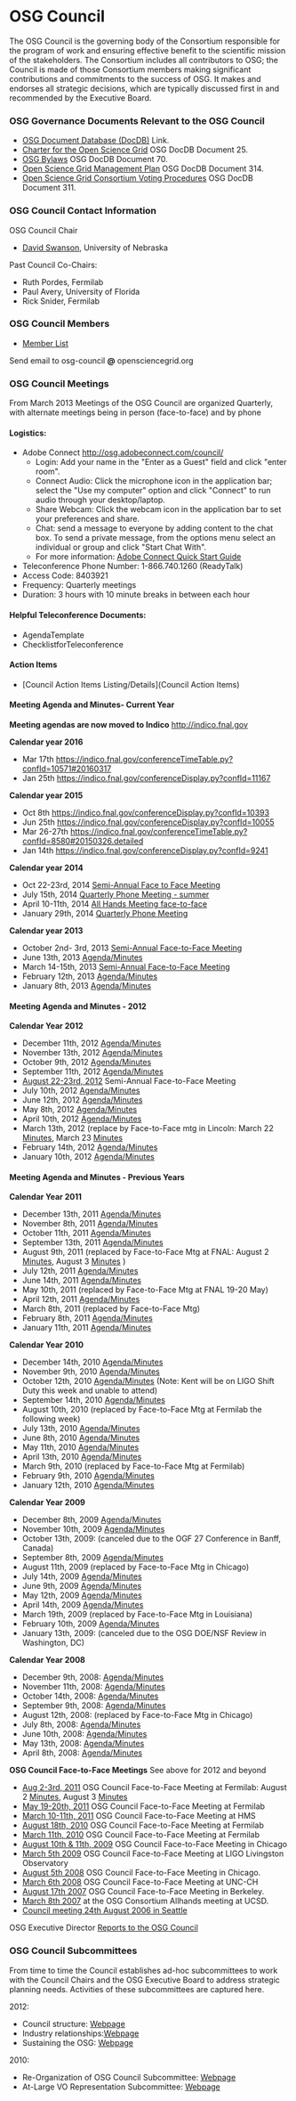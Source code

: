 # OSG Council

The OSG Council is the governing body of the Consortium responsible for the program of work and ensuring effective benefit to the scientific mission of the stakeholders. The Consortium includes all contributors to OSG; the Council is made of those Consortium members making significant contributions and commitments to the success of OSG. It makes and endorses all strategic decisions, which are typically discussed first in and recommended by the Executive Board.

### OSG Governance Documents Relevant to the OSG Council

-   [OSG Document Database (DocDB)](http://osg-docdb.opensciencegrid.org/) Link.
-   [Charter for the Open Science Grid](http://osg-docdb.opensciencegrid.org/cgi-bin/ShowDocument?docid=25) OSG DocDB Document 25.
-   [OSG Bylaws](http://osg-docdb.opensciencegrid.org/cgi-bin/ShowDocument?docid=70) OSG DocDB Document 70.
-   [Open Science Grid Management Plan](http://osg-docdb.opensciencegrid.org/cgi-bin/ShowDocument?docid=314) OSG DocDB Document 314.
-   [Open Science Grid Consortium Voting Procedures](http://osg-docdb.opensciencegrid.org/cgi-bin/ShowDocument?docid=311) OSG DocDB Document 311.

### OSG Council Contact Information

OSG Council Chair

-   [David Swanson](mailto:dswanson@cse.unl.edu), University of Nebraska

Past Council Co-Chairs:

-   Ruth Pordes, Fermilab
-   Paul Avery, University of Florida
-   Rick Snider, Fermilab

### OSG Council Members

-   [Member List](New)

Send email to osg-council **@** opensciencegrid.org

### OSG Council Meetings

From March 2013 Meetings of the OSG Council are organized Quarterly, with alternate meetings being in person (face-to-face) and by phone

#### Logistics:

-   Adobe Connect <http://osg.adobeconnect.com/council/>
    -   Login: Add your name in the "Enter as a Guest" field and click "enter room".
    -   Connect Audio: Click the microphone icon in the application bar; select the "Use my computer" option and click "Connect" to run audio through your desktop/laptop.
    -   Share Webcam: Click the webcam icon in the application bar to set your preferences and share.
    -   Chat: send a message to everyone by adding content to the chat box. To send a private message, from the options menu select an individual or group and click "Start Chat With".
    -   For more information: [Adobe Connect Quick Start Guide](https://seminars.adobeconnect.com/_a227210/vqs-participants/)
-   Teleconference Phone Number: 1-866.740.1260 (ReadyTalk)
-   Access Code: 8403921
-   Frequency: Quarterly meetings
-   Duration: 3 hours with 10 minute breaks in between each hour

#### Helpful Teleconference Documents:
-   AgendaTemplate
-   ChecklistforTeleconference

#### Action Items

-   [Council Action Items Listing/Details](Council Action Items)

#### Meeting Agenda and Minutes- Current Year

**Meeting agendas are now moved to Indico** <http://indico.fnal.gov>

**Calendar year 2016**

-   Mar 17th <https://indico.fnal.gov/conferenceTimeTable.py?confId=10571#20160317>
-   Jan 25th <https://indico.fnal.gov/conferenceDisplay.py?confId=11167>

**Calendar year 2015**

-   Oct 8th <https://indico.fnal.gov/conferenceDisplay.py?confId=10393>
-   Jun 25th <https://indico.fnal.gov/conferenceDisplay.py?confId=10055>
-   Mar 26-27th <https://indico.fnal.gov/conferenceTimeTable.py?confId=8580#20150326.detailed>
-   Jan 14th <https://indico.fnal.gov/conferenceDisplay.py?confId=9241>

**Calendar year 2014**

-   Oct 22-23rd, 2014 [Semi-Annual Face to Face Meeting](https://indico.fnal.gov/conferenceDisplay.py?confId=8770)
-   July 15th, 2014 [Quarterly Phone Meeting - summer](https://indico.fnal.gov/conferenceDisplay.py?confId=8699)
-   April 10-11th, 2014 [All Hands Meeting face-to-face](April-2014)
-   January 29th, 2014 [Quarterly Phone Meeting](January-29-2014)

**Calendar year 2013**

-   October 2nd- 3rd, 2013 [Semi-Annual Face-to-Face Meeting](October-2-2013)
-   June 13th, 2013 [Agenda/Minutes](June-13-2013)
-   March 14-15th, 2013 [Semi-Annual Face-to-Face Meeting](March-14-2013)
-   February 12th, 2013 [Agenda/Minutes](February-12-2013)
-   January 8th, 2013 [Agenda/Minutes](January-8-2013)

#### Meeting Agenda and Minutes - 2012

**Calendar Year 2012**

-  December 11th, 2012 [Agenda/Minutes](December-11-2012)
-  November 13th, 2012 [Agenda/Minutes](November-13-2012)
-  October 9th, 2012 [Agenda/Minutes](October-9-2012)
-  September 11th, 2012 [Agenda/Minutes](September-11-2012)
-  [August 22-23rd, 2012](Agenda2012Aug22-23) Semi-Annual Face-to-Face Meeting
-  July 10th, 2012 [Agenda/Minutes](July-10-2012)
-  June 12th, 2012 [Agenda/Minutes](June-12-2012)
-  May 8th, 2012 [Agenda/Minutes](May-8-2012)
-  April 10th, 2012 [Agenda/Minutes](April-10-2012)
-  March 13th, 2012 (replace by Face-to-Face mtg in Lincoln: March 22 [Minutes](March-22-2012), March 23 [Minutes](March-23-2012)
-  February 14th, 2012 [Agenda/Minutes](February-14-2012)
-  January 10th, 2012 [Agenda/Minutes](January-10-2012)

#### Meeting Agenda and Minutes - Previous Years

**Calendar Year 2011**

-   December 13th, 2011 [Agenda/Minutes](December-13-2011)
-   November 8th, 2011 [Agenda/Minutes](November-08-2011)
-   October 11th, 2011 [Agenda/Minutes](October-11-2011)
-   September 13th, 2011 [Agenda/Minutes](September-13-2011)
-   August 9th, 2011 (replaced by Face-to-Face Mtg at FNAL: August 2 [Minutes](August-2-2011), August 3 [Minutes](August-3-2011) )
-   July 12th, 2011 [Agenda/Minutes](July-12-2011)
-   June 14th, 2011 [Agenda/Minutes](Junel-14-2011)
-   May 10th, 2011 (replaced by Face-to-Face Mtg at FNAL 19-20 May)
-   April 12th, 2011 [Agenda/Minutes](April-12-2011)
-   March 8th, 2011 (replaced by Face-to-Face Mtg)
-   February 8th, 2011 [Agenda/Minutes](February-08-2011)
-   January 11th, 2011 [Agenda/Minutes](January-12-2011)

**Calendar Year 2010**

-   December 14th, 2010 [Agenda/Minutes](December-14-2010)
-   November 9th, 2010 [Agenda/Minutes](November-09-2010)
-   October 12th, 2010 [Agenda/Minutes](October-12-2010) (Note: Kent will be on LIGO Shift Duty this week and unable to attend)
-   September 14th, 2010 [Agenda/Minutes](September-14-2010)
-   August 10th, 2010 (replaced by Face-to-Face Mtg at Fermilab the following week)
-   July 13th, 2010 [Agenda/Minutes](Julyl-13-2010)
-   June 8th, 2010 [Agenda/Minutes](Junel-08-2010)
-   May 11th, 2010 [Agenda/Minutes](May-11-2010)
-   April 13th, 2010 [Agenda/Minutes](April-13-2010)
-   March 9th, 2010 (replaced by Face-to-Face Mtg at Fermilab)
-   February 9th, 2010 [Agenda/Minutes](February-09-2010)
-   January 12th, 2010 [Agenda/Minutes](January-12-2010)

**Calendar Year 2009**

-   December 8th, 2009 [Agenda/Minutes](December-08-2009)
-   November 10th, 2009 [Agenda/Minutes](November-10-2009)
-   October 13th, 2009: (canceled due to the OGF 27 Conference in Banff, Canada)
-   September 8th, 2009 [Agenda/Minutes](September-08-2009)
-   August 11th, 2009 (replaced by Face-to-Face Mtg in Chicago)
-   July 14th, 2009 [Agenda/Minutes](July-14-2009)
-   June 9th, 2009 [Agenda/Minutes](June-09-2009)
-   May 12th, 2009 [Agenda/Minutes](May-12-2009)
-   April 14th, 2009 [Agenda/Minutes](April-14-2009)
-   March 19th, 2009 (replaced by Face-to-Face Mtg in Louisiana)
-   February 10th, 2009 [Agenda/Minutes](February-10-2009)
-   January 13th, 2009: (canceled due to the OSG DOE/NSF Review in Washington, DC)

**Calendar Year 2008**

-   December 9th, 2008: [Agenda/Minutes](December-09-2008)
-   November 11th, 2008: [Agenda/Minutes](November-11-2008)
-   October 14th, 2008: [Agenda/Minutes](October-14-2008)
-   September 9th, 2008: [Agenda/Minutes](September-09-2008)
-   August 12th, 2008: (replaced by Face-to-Face Mtg in Chicago)
-   July 8th, 2008: [Agenda/Minutes](July-08-2008)
-   June 10th, 2008: [Agenda/Minutes](June-10-2008)
-   May 13th, 2008: [Agenda/Minutes](May-13-2008)
-   April 8th, 2008: [Agenda/Minutes](April-08-2008)

**OSG Council Face-to-Face Meetings** See above for 2012 and beyond

-   [Aug 2-3rd, 2011](Agenda2011Aug2-3) OSG Council Face-to-Face Meeting at Fermilab: August 2 [Minutes](August-2-2011), August 3 [Minutes](August-3-2011)
-   [May 19-20th, 2011](Agenda2011May19-20) OSG Council Face-to-Face Meeting at Fermilab
-   [March 10-11th, 2011](Agenda2011Mar10-11) OSG Council Face-to-Face Meeting at HMS
-   [August 18th, 2010](Agenda2010Aug18) OSG Council Face-to-Face Meeting at Fermilab
-   [March 11th, 2010](Agenda2010Mar11) OSG Council Face-to-Face Meeting at Fermilab
-   [August 10th & 11th, 2009](Agenda2009Aug11) OSG Council Face-to-Face Meeting in Chicago
-   [March 5th 2009](Agenda2009Mar05) OSG Council Face-to-Face Meeting at LIGO Livingston Observatory
-   [August 5th 2008](Agenda2008Aug05) OSG Council Face-to-Face Meeting in Chicago.
-   [March 6th 2008](http://indico.fnal.gov/conferenceDisplay.py?confId=1610) OSG Council Face-to-Face Meeting at UNC-CH
-   [August 17th 2007](http://indico.fnal.gov/conferenceDisplay.py?confId=1122) OSG Council Face-to-Face Meeting in Berkeley.
-   [March 8th 2007](Agenda2007Mar08) at the OSG Consortium Allhands meeting at UCSD.
-   [Council meeting 24th August 2006 in Seattle](August242006)

OSG Executive Director [Reports to the OSG Council](https://www.opensciencegrid.org/bin/view/Council/DirectorReports)

### OSG Council Subcommittees

From time to time the Council establishes ad-hoc subcommittees to work with the Council Chairs and the OSG Executive Board to address strategic planning needs. Activities of these subcommittees are captured here.

2012:

-   Council structure: [Webpage](SC-STRUC)
-   Industry relationships:[Webpage](SC-IND)
-   Sustaining the OSG: [Webpage](SC-SUST)

2010:

-   Re-Organization of OSG Council Subcommittee: [Webpage](SC-ROOC)
-   At-Large VO Representation Subcommittee: [Webpage](SC-ALVOR)
